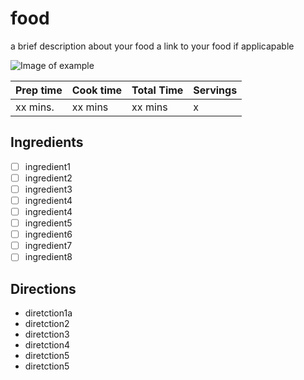 # food
a brief description about your food
a link to your food if applicapable

![Image of example](https://github.com/vmorganp/example/images/example.png)

| Prep time | Cook time | Total Time | Servings |
|-----------|-----------|------------|----------|
| xx mins.  | xx mins   | xx mins    | x        |

## Ingredients
- [ ] ingredient1
- [ ] ingredient2
- [ ] ingredient3
- [ ] ingredient4
- [ ] ingredient4
- [ ] ingredient5
- [ ] ingredient6
- [ ] ingredient7
- [ ] ingredient8

## Directions
- diretction1a
- diretction2
- diretction3
- diretction4
- diretction5
- diretction5